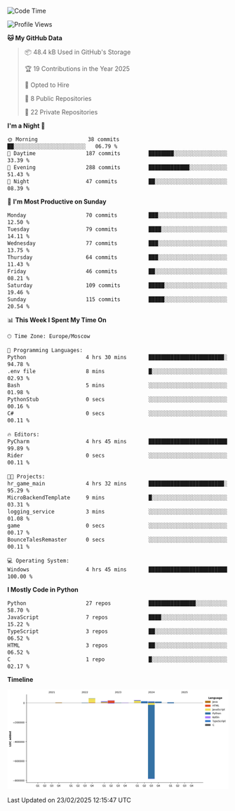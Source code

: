 <!--START_SECTION:waka-->
![Code Time](http://img.shields.io/badge/Code%20Time-607%20hrs%2024%20mins-blue)

![Profile Views](http://img.shields.io/badge/Profile%20Views-0-blue)

**🐱 My GitHub Data** 

> 📦 48.4 kB Used in GitHub's Storage 
 > 
> 🏆 19 Contributions in the Year 2025
 > 
> 💼 Opted to Hire
 > 
> 📜 8 Public Repositories 
 > 
> 🔑 22 Private Repositories 
 > 
**I'm a Night 🦉** 

```text
🌞 Morning                38 commits          ██░░░░░░░░░░░░░░░░░░░░░░░   06.79 % 
🌆 Daytime                187 commits         ████████░░░░░░░░░░░░░░░░░   33.39 % 
🌃 Evening                288 commits         █████████████░░░░░░░░░░░░   51.43 % 
🌙 Night                  47 commits          ██░░░░░░░░░░░░░░░░░░░░░░░   08.39 % 
```
📅 **I'm Most Productive on Sunday** 

```text
Monday                   70 commits          ███░░░░░░░░░░░░░░░░░░░░░░   12.50 % 
Tuesday                  79 commits          ████░░░░░░░░░░░░░░░░░░░░░   14.11 % 
Wednesday                77 commits          ███░░░░░░░░░░░░░░░░░░░░░░   13.75 % 
Thursday                 64 commits          ███░░░░░░░░░░░░░░░░░░░░░░   11.43 % 
Friday                   46 commits          ██░░░░░░░░░░░░░░░░░░░░░░░   08.21 % 
Saturday                 109 commits         █████░░░░░░░░░░░░░░░░░░░░   19.46 % 
Sunday                   115 commits         █████░░░░░░░░░░░░░░░░░░░░   20.54 % 
```


📊 **This Week I Spent My Time On** 

```text
🕑︎ Time Zone: Europe/Moscow

💬 Programming Languages: 
Python                   4 hrs 30 mins       ████████████████████████░   94.78 % 
.env file                8 mins              █░░░░░░░░░░░░░░░░░░░░░░░░   02.93 % 
Bash                     5 mins              ░░░░░░░░░░░░░░░░░░░░░░░░░   01.98 % 
PythonStub               0 secs              ░░░░░░░░░░░░░░░░░░░░░░░░░   00.16 % 
C#                       0 secs              ░░░░░░░░░░░░░░░░░░░░░░░░░   00.11 % 

🔥 Editors: 
PyCharm                  4 hrs 45 mins       █████████████████████████   99.89 % 
Rider                    0 secs              ░░░░░░░░░░░░░░░░░░░░░░░░░   00.11 % 

🐱‍💻 Projects: 
hr_game_main             4 hrs 32 mins       ████████████████████████░   95.29 % 
MicroBackendTemplate     9 mins              █░░░░░░░░░░░░░░░░░░░░░░░░   03.31 % 
logging_service          3 mins              ░░░░░░░░░░░░░░░░░░░░░░░░░   01.08 % 
game                     0 secs              ░░░░░░░░░░░░░░░░░░░░░░░░░   00.17 % 
BounceTalesRemaster      0 secs              ░░░░░░░░░░░░░░░░░░░░░░░░░   00.11 % 

💻 Operating System: 
Windows                  4 hrs 45 mins       █████████████████████████   100.00 % 
```

**I Mostly Code in Python** 

```text
Python                   27 repos            ███████████████░░░░░░░░░░   58.70 % 
JavaScript               7 repos             ████░░░░░░░░░░░░░░░░░░░░░   15.22 % 
TypeScript               3 repos             ██░░░░░░░░░░░░░░░░░░░░░░░   06.52 % 
HTML                     3 repos             ██░░░░░░░░░░░░░░░░░░░░░░░   06.52 % 
C                        1 repo              █░░░░░░░░░░░░░░░░░░░░░░░░   02.17 % 
```



**Timeline**

![Lines of Code chart](https://raw.githubusercontent.com/adlemx/adlemx/main/assets/bar_graph.png)


 Last Updated on 23/02/2025 12:15:47 UTC
<!--END_SECTION:waka-->
